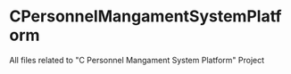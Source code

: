 # CPersonnelMangamentSystemPlatform


All files related to "C Personnel Mangament System Platform" Project
